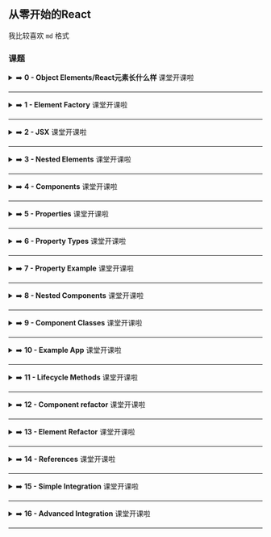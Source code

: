 ## 从零开始的React

我比较喜欢 `md` 格式

### 课题

<!-- START doctoc -->
<!-- END doctoc -->

<details>

<summary> ➡️ <strong>0 -  Object Elements/React元素长什么样 </strong> <kbd>课堂开课啦</kbd> </summary>

``` html
<!doctype html>

<title>00 Object Elements/React元素长什么样 - React From Zero</title>

<script src="https://cdn.bootcss.com/react/16.4.0/umd/react.development.js"></script>
<script src="https://cdn.bootcss.com/react-dom/16.4.0-alpha.0911da3/umd/react-dom.development.js"></script>

<div id="app">
```
   
>  我们 React 应用渲染的目标元素 id="app"


``` html
</div>
<script>
```

> `React`使用`ES2015`符号`"tag"`标签化它的元素对象. 

>  它在旧版浏览器上使用 神奇的数字 作为回调. 

``` js
  var magicValue = (Symbol && Symbol.for("react.element")) || 0xeac
```

> `React`使用虚拟`DOM`元素,在渲染时会成为真实的`DOM`的元素. 

> 虚拟`DOM`元素可以被定义为一个简单的对象文字. 

> 通常你会使用`React.createElement()`创建一个元素. 

> 下面看起来就像是`React.createElement()`运行后的返回值.

``` js
  var reactElement = {
```

> 这个特殊的 财产-property 将被`React`检查,

> 确保这个对象是一个`React`元素,

> 而不仅仅是一些用户数据

> `React.createElement()`自动为你设置

``` js

    $$typeof: magicValue,
```

> 我们稍后将讨论 引用-ref ,这也将被`React`检查.

> 但如果您不使用它们,则必须将其设置为null,而不是 未定义-undefined 的 

``` js
    ref: null,
```

> 这定义了 HTML 标签

``` js
    type: "h1",
```

> 这定义了传递给元素的属性

``` js
    props: {
```

> 在这个例子中,只有一个文本节点作为子节点

``` js
      children: "Hello, world!",
```

> 一个`CSS`类

``` js
      className: "abc",
```

> 样式可以作为对象传递, 

> `React`使用 驼峰 而不是虚线 (例如`CSS/D3`) : text-align{虚线} => textAlign{驼峰}

``` js
      style: {
        textAlign: "center",
      },
```

> 事件处理程序也可以作为属性添加,

> `React` 组合自身与浏览器事件,基本上试图规范化浏览器的行为

``` js
      onClick: function (notYourRegularEvent) { alert("click") },
    },

  }
```

> 另一个没有太多配置的元素

``` js
  var anotherElement = {
    $$typeof: magicValue,
    ref: null,
    type: "p",
    props: {
      children: "A nice text paragraph.",
    },
  }
```

> `React`需要一个`DOM`元素作为渲染目标

``` js
  var renderTarget = document.getElementById("app")
```

> `ReactDOM`负责将元素插入到 DOM 中

``` html
  ReactDOM.render(reactElement, renderTarget)
</script>
```

### 完整示例

``` html
<!doctype html>

<title>00 Object Elements/React元素长什么样 - React From Zero</title>

<script src="https://cdn.bootcss.com/react/16.4.0/umd/react.development.js"></script>
<script src="https://cdn.bootcss.com/react-dom/16.4.0-alpha.0911da3/umd/react-dom.development.js"></script>

<div id="app">
  <!--我们 React 应用渲染的目标元素 id="app"-->
</div>

<script>
  var magicValue = (Symbol && Symbol.for("react.element")) || 0xeac7

  var reactElement = {

    $$typeof: magicValue,

    ref: null,

    type: "h1",

    props: {
  
      children: "Hello, world!",
  
      className: "abc",
  
      style: {
        textAlign: "center",
      },
  
      onClick: function (notYourRegularEvent) { alert("click") },
    },
  }

  var anotherElement = {
    $$typeof: magicValue,
    ref: null,
    type: "p",
    props: {
      children: "A nice text paragraph.",
    },
  }

  var renderTarget = document.getElementById("app")

  ReactDOM.render(reactElement, renderTarget)
</script>
```


</details>

---

<details>

<summary> ➡️ <strong>1 -  Element Factory</strong> <kbd>课堂开课啦</kbd> </summary>


</details>

---

<details>

<summary> ➡️ <strong>2 -  JSX</strong> <kbd>课堂开课啦</kbd> </summary>


</details>

---

<details>

<summary> ➡️ <strong>3 -  Nested Elements</strong> <kbd>课堂开课啦</kbd> </summary>


</details>

---

<details>

<summary> ➡️ <strong>4 -  Components</strong> <kbd>课堂开课啦</kbd> </summary>


</details>

---

<details>

<summary> ➡️ <strong>5 -  Properties</strong> <kbd>课堂开课啦</kbd> </summary>


</details>

---

<details>

<summary> ➡️ <strong>6 -  Property Types</strong> <kbd>课堂开课啦</kbd> </summary>


</details>

---

<details>

<summary> ➡️ <strong>7 -  Property Example</strong> <kbd>课堂开课啦</kbd> </summary>


</details>

---

<details>

<summary> ➡️ <strong>8 -  Nested Components</strong> <kbd>课堂开课啦</kbd> </summary>


</details>

---

<details>

<summary> ➡️ <strong>9 -  Component Classes</strong> <kbd>课堂开课啦</kbd> </summary>


</details>

---

<details>

<summary> ➡️ <strong>10  - Example App</strong> <kbd>课堂开课啦</kbd> </summary>


</details>

---

<details>

<summary> ➡️ <strong>11  - Lifecycle Methods</strong> <kbd>课堂开课啦</kbd> </summary>


</details>

---

<details>

<summary> ➡️ <strong>12  - Component refactor</strong> <kbd>课堂开课啦</kbd> </summary>


</details>

---

<details>

<summary> ➡️ <strong>13  - Element Refactor</strong> <kbd>课堂开课啦</kbd> </summary>


</details>

---

<details>

<summary> ➡️ <strong>14  - References</strong> <kbd>课堂开课啦</kbd> </summary>


</details>

---

<details>

<summary> ➡️ <strong>15  - Simple Integration</strong> <kbd>课堂开课啦</kbd> </summary>


</details>

---

<details>

<summary> ➡️ <strong>16  - Advanced Integration</strong> <kbd>课堂开课啦</kbd> </summary>


</details>

---
